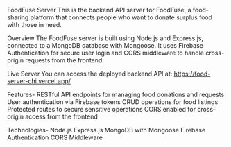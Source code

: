 FoodFuse Server
This is the backend API server for FoodFuse, a food-sharing platform that connects people who want to donate surplus food with those in need.

Overview
The FoodFuse server is built using Node.js and Express.js, connected to a MongoDB database with Mongoose. It uses Firebase Authentication for secure user login and CORS middleware to handle cross-origin requests from the frontend.

Live Server
You can access the deployed backend API at: 
https://food-server-chi.vercel.app/

Features-
RESTful API endpoints for managing food donations and requests 
User authentication via Firebase tokens
CRUD operations for food listings
Protected routes to secure sensitive operations
CORS enabled for cross-origin access from the frontend  

Technologies-
Node.js
Express.js
MongoDB with Mongoose
Firebase Authentication
CORS Middleware 
 
